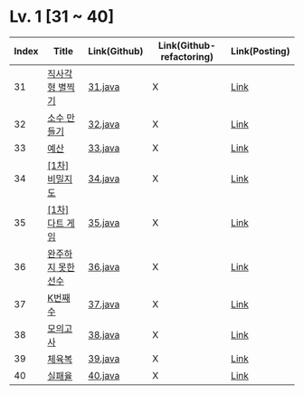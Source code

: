 # Lv. 1 \[31 ~ 40]

| Index | Title | Link(Github) | Link(Github-refactoring) | Link(Posting) |
|----|----|----|----|----|
| 31 | [직사각형 별찍기](https://school.programmers.co.kr/learn/courses/30/lessons/12969) | [31.java](https://github.com/2384320/Programmers-Algorithm/blob/main/Lv.1/31~40/31.java) | X | [Link](https://swift-badge-161.notion.site/Lv-1-031-ea47f06489784c0a90c746503b492136) |
| 32 | [소수 만들기](https://school.programmers.co.kr/learn/courses/30/lessons/12977) | [32.java](https://github.com/2384320/Programmers-Algorithm/blob/main/Lv.1/31~40/32.java) | X | [Link](https://swift-badge-161.notion.site/Lv-1-032-3789d2c79bd14db6866cd9840124131e) |
| 33 | [예산](https://school.programmers.co.kr/learn/courses/30/lessons/12982) | [33.java](https://github.com/2384320/Programmers-Algorithm/blob/main/Lv.1/31~40/33.java) | X | [Link](https://swift-badge-161.notion.site/Lv-1-033-a1808db50e964746b270a8cb699f3dc9) |
| 34 | [[1차] 비밀지도](https://school.programmers.co.kr/learn/courses/30/lessons/17681) | [34.java](https://github.com/2384320/Programmers-Algorithm/blob/main/Lv.1/31~40/34.java) | X | [Link](https://swift-badge-161.notion.site/Lv-1-034-1-997593c02e894607a466871e8ad1ef90) |
| 35 | [[1차] 다트 게임](https://school.programmers.co.kr/learn/courses/30/lessons/17682) | [35.java](https://github.com/2384320/Programmers-Algorithm/blob/main/Lv.1/31~40/35.java) | X | [Link](https://swift-badge-161.notion.site/Lv-1-035-1-bf73d631a6b64972844614d469e575b9) |
| 36 | [완주하지 못한 선수](https://school.programmers.co.kr/learn/courses/30/lessons/42576) | [36.java](https://github.com/2384320/Programmers-Algorithm/blob/main/Lv.1/31~40/36.java) | X | [Link](https://swift-badge-161.notion.site/Lv-1-036-ed6314e25784422ca2d538a90de6e047) |
| 37 | [K번째 수](https://school.programmers.co.kr/learn/courses/30/lessons/42748) | [37.java](https://github.com/2384320/Programmers-Algorithm/blob/main/Lv.1/31~40/37.java) | X | [Link](https://swift-badge-161.notion.site/Lv-1-037-K-940d14910d39490cab225a23d8a086c7) |
| 38 | [모의고사](https://school.programmers.co.kr/learn/courses/30/lessons/42840) | [38.java](https://github.com/2384320/Programmers-Algorithm/blob/main/Lv.1/31~40/38.java) | X | [Link](https://swift-badge-161.notion.site/Lv-1-038-92241b019f7340f2baa6dc3922251615) |
| 39 | [체육복](https://school.programmers.co.kr/learn/courses/30/lessons/42862) | [39.java](https://github.com/2384320/Programmers-Algorithm/blob/main/Lv.1/31~40/39.java) | X | [Link](https://swift-badge-161.notion.site/Lv-1-039-0ab756badfdd4e4083f92e971174e98f) |
| 40 | [실패율](https://school.programmers.co.kr/learn/courses/30/lessons/42889) | [40.java](https://github.com/2384320/Programmers-Algorithm/blob/main/Lv.1/31~40/40.java) | X | [Link](https://swift-badge-161.notion.site/Lv-1-040-0635c60fc1f34f99b86d2a595006eb6d) |